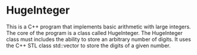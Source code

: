 # HugeInteger
This is a C++ program that implements basic arithmetic with large integers. The core of the program
is a class called HugeInteger​. The HugeInteger class must includes the ability to store an
arbitrary number of digits. It uses the C++ STL class std::vector to store the digits of
a given number.
